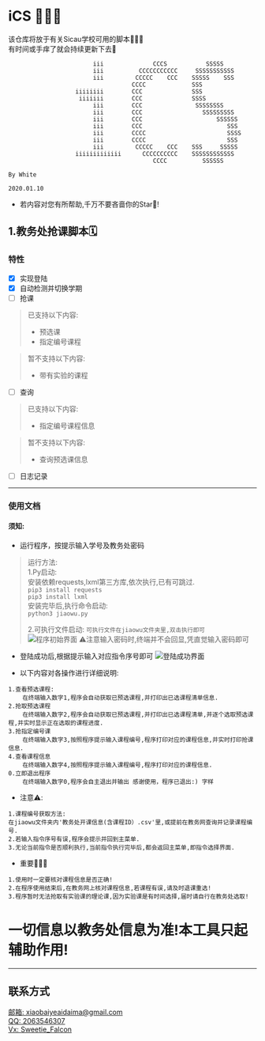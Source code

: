 # iCS 🎉🎉🎉
该仓库将放于有关Sicau学校可用的脚本🙋🏻‍♂️  
有时间或手痒了就会持续更新下去🥳
```
                        iii              CCCS           SSSSS                           
                        iii          CCCCCCCCCCC     SSSSSSSSSSS                        
                        iii         CCCCC    CCC    SSSSS    SSS                        
                                   CCCC             SSS                                 
                   iiiiiiii        CCC              SSS                                 
                    iiiiiii        CCC              SSSS                                
                        iii        CCC               SSSSSSSS                           
                        iii        CCC                 SSSSSSSSS                        
                        iii        CCC                     SSSSSS                       
                        iii        CCC                        SSS                       
                        iii        CCCC                       SSSS                      
                        iii        CCCC                       SSS                       
                        iii         CCCCC    CCC    SSS     SSSSS                       
                   iiiiiiiiiiiii      CCCCCCCCCC    SSSSSSSSSSSS                        
                                         CCCC          SSSSSS                           
                                                                               By White
                                                                              2020.01.10
```
- 若内容对您有所帮助,千万不要吝啬你的Star🌟!

## 1.教务处抢课脚本🗓
### 特性  
  
- [x] 实现登陆
- [x] 自动检测并切换学期  
- [ ] 抢课
> 已支持以下内容:
>+ 预选课 
>+ 指定编号课程
  
> 暂不支持以下内容:
>+ 带有实验的课程
- [ ] 查询
> 已支持以下内容:
>+ 指定编号课程信息  

> 暂不支持以下内容:
>- 查询预选课信息  

- [ ] 日志记录  
---
### 使用文档  
#### 须知:  
* 运行程序，按提示输入学号及教务处密码
>运行方法:  
>1.Py启动:  
>安装依赖requests,lxml第三方库,依次执行,已有可跳过.  
>`pip3 install requests`  
>`pip3 install lxml`  
>安装完毕后,执行命令启动:  
>`python3 jiaowu.py`
>
>2.可执行文件启动:
>`可执行文件在jiaowu文件夹里,双击执行即可`  
![程序初始界面](https://i.loli.net/2021/01/10/jBZ4tFa57x6OPNh.png "程序初始界面")
> ⚠️注意输入密码时,终端并不会回显,凭直觉输入密码即可    
   
* 登陆成功后,根据提示输入对应指令序号即可 
![登陆成功界面](https://i.loli.net/2021/01/10/JRWnf1DGuwQ2iIH.png "登陆成功界面")  
  
* 以下内容对各操作进行详细说明:   
```
1.查看预选课程:  
    在终端输入数字1,程序会自动获取已预选课程,并打印出已选课程清单信息.    
2.抢取预选课程  
    在终端输入数字2,程序会自动获取已预选课程,并打印出已选课程清单,并逐个选取预选课程,并实时显示正在选取的课程进度. 
3.抢指定编号课  
    在终端输入数字3,按照程序提示输入课程编号,程序打印对应的课程信息,并实时打印抢课信息.
4.查看课程信息  
    在终端输入数字4,按照程序提示输入课程编号,程序打印对应的课程信息.  
0.立即退出程序  
    在终端输入数字0,程序会自主退出并输出 感谢使用，程序已退出:) 字样
```

- 注意⚠️:  
```
1.课程编号获取方法:
在jiaowu文件夹内'教务处开课信息(含课程ID）.csv'里,或提前在教务网查询并记录课程编号.  
2.若输入指令序号有误,程序会提示并回到主菜单.  
3.无论当前指令是否顺利执行,当前指令执行完毕后,都会返回主菜单,即指令选择界面.  
```
- 重要🙋🏻‍♂️  
```
1.使用时一定要核对课程信息是否正确!
2.在程序使用结束后,在教务网上核对课程信息,若课程有误,请及时退课重选!
3.程序暂时无法抢取有实验课的理论课,因为实验课是有时间选择,届时请自行在教务处选取!
```
# 一切信息以教务处信息为准!本工具只起辅助作用!  
---




## 联系方式
[邮箱: xiaobaiyeaidaima@gmail.com](mailto:xiaobaiyeaidaima@gmail.com)  
[QQ: 2063546307](http://wpa.qq.com/msgrd?v=3&uin=2063546307&site=qq&menu=yes)  
[Vx: Sweetie_Falcon]()